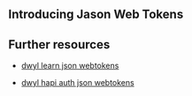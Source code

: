 ## Introducing Jason Web Tokens

## Further resources
- [dwyl learn json webtokens](https://github.com/dwyl/learn-json-web-tokens)

- [dwyl hapi auth json webtokens](https://github.com/dwyl/hapi-auth-jwt2)
